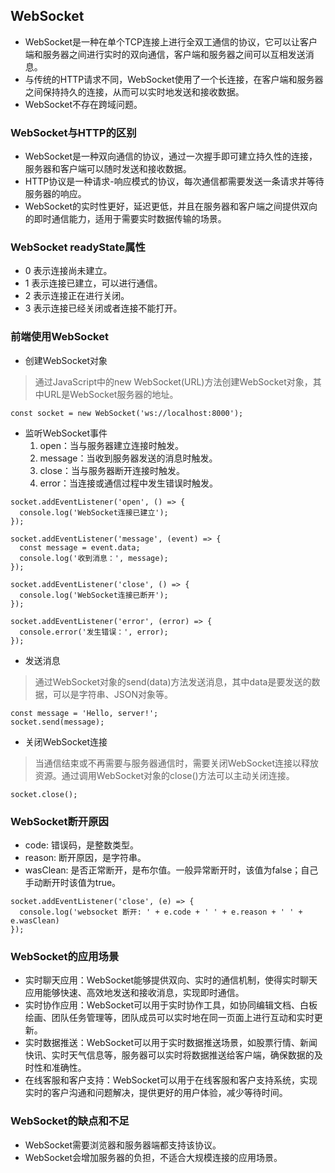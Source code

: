 ## WebSocket
- WebSocket是一种在单个TCP连接上进行全双工通信的协议，它可以让客户端和服务器之间进行实时的双向通信，客户端和服务器之间可以互相发送消息。
- 与传统的HTTP请求不同，WebSocket使用了一个长连接，在客户端和服务器之间保持持久的连接，从而可以实时地发送和接收数据。
- WebSocket不存在跨域问题。
### WebSocket与HTTP的区别
- WebSocket是一种双向通信的协议，通过一次握手即可建立持久性的连接，服务器和客户端可以随时发送和接收数据。
- HTTP协议是一种请求-响应模式的协议，每次通信都需要发送一条请求并等待服务器的响应。
- WebSocket的实时性更好，延迟更低，并且在服务器和客户端之间提供双向的即时通信能力，适用于需要实时数据传输的场景。
### WebSocket readyState属性
- 0 表示连接尚未建立。
- 1 表示连接已建立，可以进行通信。
- 2 表示连接正在进行关闭。
- 3 表示连接已经关闭或者连接不能打开。
### 前端使用WebSocket
- 创建WebSocket对象
> 通过JavaScript中的new WebSocket(URL)方法创建WebSocket对象，其中URL是WebSocket服务器的地址。

```
const socket = new WebSocket('ws://localhost:8000');
```
- 监听WebSocket事件
  1. open：当与服务器建立连接时触发。
  2. message：当收到服务器发送的消息时触发。
  3. close：当与服务器断开连接时触发。
  4. error：当连接或通信过程中发生错误时触发。
```
socket.addEventListener('open', () => {
  console.log('WebSocket连接已建立');
});

socket.addEventListener('message', (event) => {
  const message = event.data;
  console.log('收到消息：', message);
});

socket.addEventListener('close', () => {
  console.log('WebSocket连接已断开');
});

socket.addEventListener('error', (error) => {
  console.error('发生错误：', error);
});
```
- 发送消息
> 通过WebSocket对象的send(data)方法发送消息，其中data是要发送的数据，可以是字符串、JSON对象等。

```
const message = 'Hello, server!';
socket.send(message);
```
- 关闭WebSocket连接
> 当通信结束或不再需要与服务器通信时，需要关闭WebSocket连接以释放资源。通过调用WebSocket对象的close()方法可以主动关闭连接。

```
socket.close();
```
### WebSocket断开原因
- code: 错误码，是整数类型。
- reason: 断开原因，是字符串。
- wasClean: 是否正常断开，是布尔值。一般异常断开时，该值为false；自己手动断开时该值为true。
```
socket.addEventListener('close', (e) => {
  console.log('websocket 断开: ' + e.code + ' ' + e.reason + ' ' + e.wasClean)
});
```
### WebSocket的应用场景
- 实时聊天应用：WebSocket能够提供双向、实时的通信机制，使得实时聊天应用能够快速、高效地发送和接收消息，实现即时通信。
- 实时协作应用：WebSocket可以用于实时协作工具，如协同编辑文档、白板绘画、团队任务管理等，团队成员可以实时地在同一页面上进行互动和实时更新。
- 实时数据推送：WebSocket可以用于实时数据推送场景，如股票行情、新闻快讯、实时天气信息等，服务器可以实时将数据推送给客户端，确保数据的及时性和准确性。
- 在线客服和客户支持：WebSocket可以用于在线客服和客户支持系统，实现实时的客户沟通和问题解决，提供更好的用户体验，减少等待时间。
### WebSocket的缺点和不足
- WebSocket需要浏览器和服务器端都支持该协议。
- WebSocket会增加服务器的负担，不适合大规模连接的应用场景。



